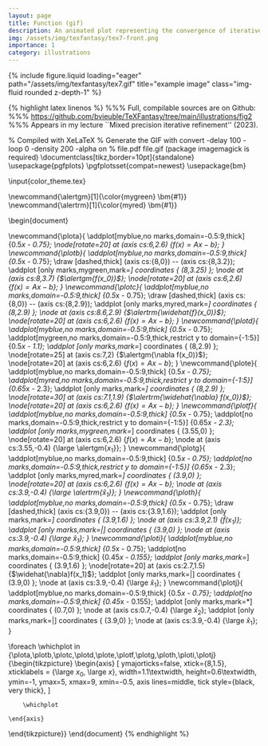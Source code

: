 ```yaml
---
layout: page
title: Function (gif)
description: An animated plot representing the convergence of iterative refinement. 
img: /assets/img/texfantasy/tex7-front.png
importance: 1
category: illustrations 
---
```


<div class="row">
    <div class="col-sm mt-3 mt-md-0">
        {% include figure.liquid loading="eager" path="/assets/img/texfantasy/tex7.gif" title="example image" class="img-fluid rounded z-depth-1" %}
    </div>
</div>

{% highlight latex linenos %}
%%% Full, compilable sources are on Github: 
%%% https://github.com/bvieuble/TeXFantasy/tree/main/illustrations/fig2
%%% Appears in my lecture ``Mixed precision iterative refinement'' (2023).

% Compiled with XeLaTeX
% Generate the GIF with convert -delay 100 -loop 0 -density 200 -alpha on 
% file.pdf file.gif (package imagemagick is required)
\documentclass[tikz,border=10pt]{standalone}
\usepackage{pgfplots}
\pgfplotsset{compat=newest}
\usepackage{bm}

\input{color_theme.tex}

\newcommand{\alertgm}[1]{\color{mygreen} \bm{#1}}
\newcommand{\alertrm}[1]{\color{myred} \bm{#1}}

\begin{document}

\newcommand{\plota}{
  \addplot[myblue,no marks,domain=-0.5:9,thick] {0.5*x - 0.75};
  \node[rotate=20] at (axis cs:6,2.6) {$f(x) = Ax-b$};
}
\newcommand{\plotb}{
    \addplot[myblue,no marks,domain=-0.5:9,thick] {0.5*x - 0.75};
    \draw [dashed,thick] (axis cs:{8,0}) -- (axis cs:{8,3.2});
	  \addplot [only marks,mygreen,mark=*] coordinates { (8,3.25) };
    \node at (axis cs:8,3.7) {$\alertgm{f(x_0)}$};
    \node[rotate=20] at (axis cs:6,2.6) {$f(x) = Ax-b$};
}
\newcommand{\plotc}{
    \addplot[myblue,no marks,domain=-0.5:9,thick] {0.5*x - 0.75};
    \draw [dashed,thick] (axis cs:{8,0}) -- (axis cs:{8,2.9});
	  \addplot [only marks,myred,mark=*] coordinates { (8,2.9) };
    \node at (axis cs:8.6,2.9) {$\alertrm{\widehat{f}(x_0)}$};
    \node[rotate=20] at (axis cs:6,2.6) {$f(x) = Ax-b$};
}
\newcommand{\plotd}{
    \addplot[myblue,no marks,domain=-0.5:9,thick] {0.5*x - 0.75};
    \addplot[mygreen,no marks,domain=-0.5:9,thick,restrict y to domain={-1:5}] 
    {0.5*x - 1.1};
	  \addplot [only marks,mark=*] coordinates { (8,2.9) };
    \node[rotate=25] at (axis cs:7,2) {$\alertgm{\nabla f(x_0)}$};
    \node[rotate=20] at (axis cs:6,2.6) {$f(x) = Ax-b$};
}
\newcommand{\plote}{
    \addplot[myblue,no marks,domain=-0.5:9,thick] {0.5*x - 0.75};
    \addplot[myred,no marks,domain=-0.5:9,thick,restrict y to domain={-1:5}]
    {0.65*x - 2.3};
	  \addplot [only marks,mark=*] coordinates { (8,2.9) };
    \node[rotate=30] at (axis cs:7.1,1.9) {$\alertrm{\widehat{\nabla} 
    f(x_0)}$};
    \node[rotate=20] at (axis cs:6,2.6) {$f(x) = Ax-b$};
}
\newcommand{\plotf}{
    \addplot[myblue,no marks,domain=-0.5:9,thick] {0.5*x - 0.75};
    \addplot[no marks,domain=-0.5:9,thick,restrict y to domain={-1:5}]
    {0.65*x - 2.3};
	  \addplot [only marks,mygreen,mark=*] coordinates { (3.55,0) };
    \node[rotate=20] at (axis cs:6,2.6) {$f(x) = Ax-b$};
    \node at (axis cs:3.55,-0.4) {\large \alertgm{$x_{1}$}};
}
\newcommand{\plotg}{
    \addplot[myblue,no marks,domain=-0.5:9,thick] {0.5*x - 0.75};
    \addplot[no marks,domain=-0.5:9,thick,restrict y to domain={-1:5}]
    {0.65*x - 2.3};
	  \addplot [only marks,myred,mark=*] coordinates { (3.9,0) };
    \node[rotate=20] at (axis cs:6,2.6) {$f(x) = Ax-b$};
    \node at (axis cs:3.9,-0.4) {\large \alertrm{$\widehat{x}_{1}$}};
}
\newcommand{\ploth}{
    \addplot[myblue,no marks,domain=-0.5:9,thick] {0.5*x - 0.75};
    \draw [dashed,thick] (axis cs:{3.9,0}) -- (axis cs:{3.9,1.6});
	  \addplot [only marks,mark=*] coordinates { (3.9,1.6) };
    \node at (axis cs:3.9,2.1) {$\widehat{f}(x_1)$};
	  \addplot [only marks,mark=|] coordinates { (3.9,0) };
    \node at (axis cs:3.9,-0.4) {\large $\widehat{x}_{1}$};
}
\newcommand{\ploti}{
    \addplot[myblue,no marks,domain=-0.5:9,thick] {0.5*x - 0.75};
    \addplot[no marks,domain=-0.5:9,thick] {0.45*x - 0.155};
  	\addplot [only marks,mark=*] coordinates { (3.9,1.6) };
    \node[rotate=20] at (axis cs:2.7,1.5) {$\widehat{\nabla}f(x_1)$};
	  \addplot [only marks,mark=|] coordinates { (3.9,0) };
    \node at (axis cs:3.9,-0.4) {\large $\widehat{x}_{1}$};
}
\newcommand{\plotj}{
    \addplot[myblue,no marks,domain=-0.5:9,thick] {0.5*x - 0.75};
    \addplot[no marks,domain=-0.5:9,thick] {0.45*x - 0.155};
	  \addplot [only marks,mark=*] coordinates { (0.7,0) };
    \node at (axis cs:0.7,-0.4) {\large $\widehat{x}_{2}$};
	  \addplot [only marks,mark=|] coordinates { (3.9,0) };
    \node at (axis cs:3.9,-0.4) {\large $\widehat{x}_{1}$};
}

\foreach \whichplot in
    {\plota,\plotb,\plotc,\plotd,\plote,\plotf,\plotg,\ploth,\ploti,\plotj}
{\begin{tikzpicture}
    \begin{axis}
        [
            ymajorticks=false,
            xtick={8,1.5},
            xticklabels = {\large $x_0$, \large $x$},
            width=1.1\textwidth,
            height=0.6\textwidth,
            ymin=-1,
            ymax=5,
            xmax=9,
            xmin=-0.5,
            axis lines=middle,
            tick style={black, very thick},
        ]

        \whichplot

    \end{axis}
\end{tikzpicture}}
\end{document}
{% endhighlight %}

